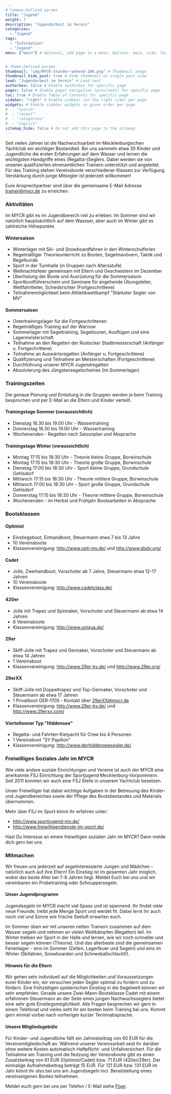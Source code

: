 ```yaml
---
# Common-Defined params
title: "Jugend"
weight: 7
description: "Jugendarbeit im Verein"
categories:
  - "Jugend"
tags:
  - "Information"
  - "Jugend"
menu: ["main"] # Optional, add page to a menu. Options: main, side, footer


# Theme-Defined params
thumbnail: "img/MYCR-Stander-wehend-100.png" # Thumbnail image
thumbnail_hide_post: true # Hide thumbnail on single post view
lead: "Jugendarbeit im Verein" # Lead text
authorbox: false # Enable authorbox for specific page
pager: false # Enable pager navigation (prev/next) for specific page
toc: true # Enable Table of Contents for specific page
sidebar: "right" # Enable sidebar (on the right side) per page
widgets: # Enable sidebar widgets in given order per page
#  - "search"
#  - "recent"
#  - "categories"
#  - "taglist"
sitemap_hide: false # Do not add this page to the sitemap
---
```


Seit vielen Jahren ist die Nachwuchsarbeit im Mecklenburgischen Yachtclub ein wichtiger Bestandteil. Bei uns sammeln etwa 30 Kinder und Jugendliche die ersten Erfahrungen auf dem Wasser und lernen die wichtigsten Handgriffe eines (Regatta-)Seglers. Dabei werden sie von unseren qualifizierten ehrenamtlichen Trainern unterstützt und angeleitet. Für das Training stehen Vereinsboote verschiedener Klassen zur Verfügung. Verstärkung durch junge Mitsegler ist jederzeit willkommen!

Eure Ansprechpartner sind über die gemeinsame E-Mail Adresse trainer@mycr.de zu erreichen.
<!--more--> 


### Aktivitäten

Im MYCR gibt es im Jugendbereich viel zu erleben. Im Sommer sind wir natürlich hauptsächtlich auf dem Wassser, aber auch im Winter gibt es zahlreiche Höhepunkte.

#### Wintersaison

- Winterlager mit Ski- und Snowboardfahren in den Winterschulferien
- Regelmäßiger Theorieunterricht zu Booten, Segelmanövern, Taktik und Regelkunde
- Sport in der Turnhalle (in Gruppen nach Altersstufe)
- Weihnachtsfeier gemeinsam mit Eltern und Geschwistern im Dezember
- Überholung der Boote und Ausrüstung für die Sommersaison
- Sportbootführerschein und Seminare für angehende Übungsleiter, Wettfahrtleiter, Schiedsrichter (Fortgeschrittene)
- Teilnahmemöglichkeit beim Athletikwettkampf "Stärkster Segler von MV"

#### Sommersaison

- Ostertrainingslager für die Fortgeschrittenen
- Regelmäßiges Training auf der Warnow
- Sommerlager mit Segeltraining, Segeltouren, Ausflügen und eine Lagermeisterschaft
- Teilnahme an den Regatten der Rostocker Stadtmeisterschaft (Anfänger u. Fortgechrittene)
- Teilnahme an Auswärtsregatten (Anfänger u. Fortgeschrittene)
- Qualifizierung und Teilnahme an Meisterschaften (Fortgeschrittene)
- Durchführung unserer MYCR Jugendregatten
- Absolvierung des Jüngstensegelscheines (im Sommerlager)


### Trainingszeiten
Die genaue Planung und Einteilung in die Gruppen werden je beim Training besprochen und per E-Mail an die Eltern und Kinder verteilt.

#### Trainingstage Sommer (voraussichtlich)

- Dienstag 16.30 bis 19.00 Uhr - Wassertraining
- Donnerstag 16.30 bis 19.00 Uhr - Wassertraining
- Wochenenden - Regatten nach Saisonplan und Absprache

#### Trainingstage Winter (voraussichtlich)

- Montag 17:15 bis 18:30 Uhr - Theorie kleine Gruppe, Borwinschule
- Montag 17:15 bis 18:30 Uhr - Theorie große Gruppe, Borwinschule
- Dienstag 17:00 bis 18:30 Uhr - Sport kleine Gruppe, Grundschule Gehlsdorf
- Mittwoch 17:15 bis 18:30 Uhr - Theorie mittlere Gruppe, Borwinschule
- Mittwoch 17:00 bis 18:30 Uhr - Sport große Gruppe, Grundschule Gehlsdorf
- Donnerstag 17:15 bis 18:30 Uhr - Theorie mittlere Gruppe, Borwinschule
- Wochenenden - im Herbst und Frühjahr Bootsarbeiten in Absprache  


### Bootsklassen

#### Optimist

- Einstiegsboot, Einhandboot, Steuermann etwa 7 bis 13 Jahre
- 10 Vereinsboote
- Klassenvereinigung: http://www.opti-mv.de/ und http://www.dodv.org/

#### Cadet

- Jolle, Zweihandboot, Vorschoter ab 7 Jahre, Steuermann etwa 12-17 Jahren
- 10 Vereinsboote
- Klassenvereinigung: http://www.cadetclass.de/

#### 420er

- Jolle mit Trapez und Spinnaker, Vorschoter und Steuermann ab etwa 14 Jahren
- 6 Vereinsboote
- Klassenvereinigung: http://www.uniqua.de/

#### 29er

- Skiff-Jolle mit Trapez und Gennaker, Vorschoter und Steuermann ab etwa 14 Jahren
- 1 Vereinsboot
- Klassenvereinigung: http://www.29er-kv.de/ und http://www.29er.org/

#### 29erXX

- Skiff-Jolle mit Doppeltrapez und Top-Gennaker, Vorschoter und Steuermann ab etwa 17 Jahren
- 1 Privatboot GER-1705 - Kontakt über 29erXX@mycr.de
- Klassenvereinigung: http://www.29er-kv.de/ und http://www.29erxx.com/

#### Vierteltonner Typ "Hiddensee"

- Regatta- und Fahrten-Kielyacht für Crew bis 4 Personen
- 1 Vereinsboot "SY Papillon" 
- Klassenvereinigung: http://www.derhiddenseesegler.de/ 

 


### Freiwilliges Soziales Jahr im MYCR

Wie viele andere soziale Einrichtungen und Vereine ist auch der MYCR eine anerkannte FSJ Einrichtung der Sportjugend Mecklenburg-Vorpommern. Seit 2011 konnten wir auch eine FSJ Stelle in unserem Yachtclub besetzen.

Unser Freiwilliger hat dabei wichtige Aufgaben in der Betreuung des Kinder- und Jugendbereiches sowie der Pflege des Bootsbestandes und Materials übernommen.

Mehr über FSJ im Sport könnt ihr erfahren unter:
- http://www.sportjugend-mv.de/
- http://www.freiwilligendienste-im-sport.de/

Hast Du Interesse an einem freiwilligen sozialen Jahr im MYCR? Dann melde dich gern bei uns.

### Mitmachen

Wir freuen uns jederzeit auf segelinteressierte Jungen und Mädchen - natürlich auch auf ihre Eltern! Ein Einstieg ist im gesamten Jahr möglich, wobei das beste Alter bei 7-8 Jahren liegt. Meldet Euch bei uns und wir vereinbaren ein Probetraining oder Schnuppersegeln.

#### Unser Jugendprogramm

Jugendsegeln im MYCR macht viel Spass und ist spannend. Ihr findet viele neue Freunde, treibt jede Menge Sport und werdet fit. Dabei lernt ihr auch noch viel und Sonne wie frische Seeluft erwarten euch.

Im Sommer üben wir mit unseren netten Trainern zusammen auf dem Wasser segeln und nehmen an vielen Wettkämpfen (Regatten) teil. Im Winter treiben wir Sport in der Halle und lernen, wie wir noch schneller und besser segeln können (Theorie). Und das allerbeste sind die gemeinsamen Ferienlager - eins im Sommer (Zelten, Lagerfeuer und Segeln) und eins im Winter (Skifahren, Snowboarden und Schneeballschlacht!).

#### Hinweis für die Eltern

Wir gehen sehr individuell auf die Möglichkeiten und Voraussetzungen eurer Kinder ein, wir versuchen jeden Segler optimal zu fordern und zu fördern. Eine frühzeitigen spielerischen Einstieg in die Segelwelt können wir sehr empfehlen. Gerade unsere Zwei-Mann-Bootsklasse Cadet mit einem erfahrenen Steuermann an der Seite eines jungen Nachwuchsseglers bietet eine sehr gute Einstiegsmöglichkeit. Alle Fragen besprechen wir gern in einem Telefonat und vieles seht ihr am besten beim Training bei uns. Kommt gern einmal vorbei nach vorheriger kurzer Terminabsprache.

#### Unsere Mitgliedsgebühr

Für Kinder- und Jugendliche fällt ein Jahresbeitrag von 60 EUR für die Vereinsmitgliedschaft an. Während unserer Vereinsarbeit seid ihr darüber ohne weitere Kosten automatisch Haftpflicht- und Unfallversichert. Für die Teilnahme am Training und die Nutzung der Vereinsboote gibt es einen Zusatzbeitrag von 61 EUR (Optimist/Cadet) bzw. 71 EUR (420er/29er). Der einmalige Aufnahmebeitrag beträgt 15 EUR. Für 121 EUR bzw. 131 EUR im Jahr könnt ihr also bei uns am Jugendsegeln incl. Bereitstellung eines vereinseigenen Bootes teilnehmen.

Meldet euch gern bei uns per Telefon / E-Mail siehe [Flyer](/pdf/MYCR-NachwuchssucheFlyer.pdf).
